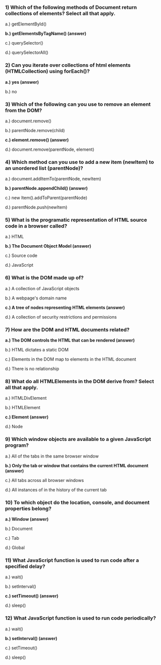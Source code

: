 ### 1) Which of the following methods of Document return collections of elements? Select all that apply.
a.) getElementById()

**b.) getElementsByTagName() (answer)**

c.) querySelector()

d.) querySelectorAll()

### 2) Can you iterate over collections of html elements (HTMLCollection) using forEach()?
**a.) yes (answer)**

b.) no
### 3) Which of the following can you use to remove an element from the DOM?
a.) document.remove()

b.) parentNode.remove(child)

**c.) element.remove() (answer)**

d.) document.remove(parentNode, element)
### 4) Which method can you use to add a new item (newItem) to an unordered list (parentNode)?
a.) document.addItemTo(parentNode, newItem)

**b.) parentNode.appendChild() (answer)**

c.) new Item().addToParent(parentNode)

d.) parentNode.push(newItem)
### 5) What is the programatic representation of HTML source code in a browser called?
a.) HTML

**b.) The Document Object Model (answer)**

c.) Source code

d.) JavaScript
### 6) What is the DOM made up of?
a.) A collection of JavaScript objects

b.) A webpage's domain name

**c.) A tree of nodes representing HTML elements (answer)**

d.) A collection of security restrictions and permissions
### 7) How are the DOM and HTML documents related?
**a.) The DOM controls the HTML that can be rendered (answer)**

b.) HTML dictates a static DOM

c.) Elements in the DOM map to elements in the HTML document

d.) There is no relationship
### 8) What do all HTMLElements in the DOM derive from? Select all that apply.
a.) HTMLDivElement

b.) HTMLElement

**c.) Element (answer)**

d.) Node
### 9) Which window objects are available to a given JavaScript program?
a.) All of the tabs in the same browser window

**b.) Only the tab or window that contains the current HTML document (answer)**

c.) All tabs across all browser windows

d.) All instances of in the history of the current tab
### 10) To which object do the location, console, and document properties belong?
**a.) Window (answer)**

b.) Document

c.) Tab

d.) Global
### 11) What JavaScript function is used to run code after a specified delay?
a.) wait()

b.) setInterval()

**c.) setTimeout()  (answer)**

d.) sleep()
### 12) What JavaScript function is used to run code periodically?
a.) wait()

**b.) setInterval()  (answer)**

c.) setTimeout()

d.) sleep()

